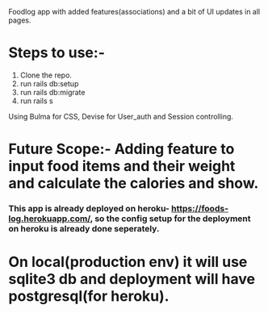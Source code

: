 Foodlog app with added features(associations) and a bit of UI updates in all pages. 

# Steps to use:-
1) Clone the repo.
2) run rails db:setup
3) run rails db:migrate
4) run rails s

Using Bulma for CSS, Devise for User_auth and Session controlling.

# Future Scope:- Adding feature to input food items and their weight and calculate the calories and show.

### This app is already deployed on heroku- https://foods-log.herokuapp.com/, so the config setup for the deployment on heroku is already done seperately. 

# On local(production env) it will use sqlite3 db and deployment will have postgresql(for heroku).
